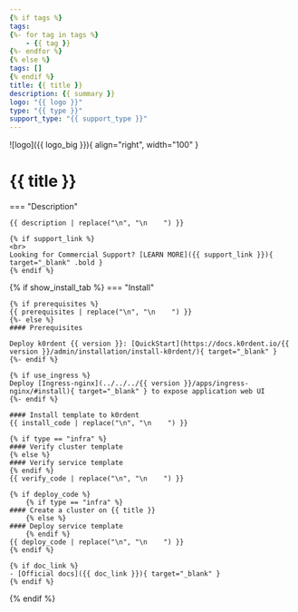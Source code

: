 ```yaml
---
{% if tags %}
tags:
{%- for tag in tags %}
    - {{ tag }}
{%- endfor %}
{% else %}
tags: []
{% endif %}
title: {{ title }}
description: {{ summary }}
logo: "{{ logo }}"
type: "{{ type }}"
support_type: "{{ support_type }}"
---
```

![logo]({{ logo_big }}){ align="right", width="100" }
# {{ title }}

=== "Description"

    {{ description | replace("\n", "\n    ") }}

    {% if support_link %}
    <br>
    Looking for Commercial Support? [LEARN MORE]({{ support_link }}){ target="_blank" .bold }
    {% endif %}

{% if show_install_tab %}
=== "Install"

    {% if prerequisites %}
    {{ prerequisites | replace("\n", "\n    ") }}
    {%- else %}
    #### Prerequisites

    Deploy k0rdent {{ version }}: [QuickStart](https://docs.k0rdent.io/{{ version }}/admin/installation/install-k0rdent/){ target="_blank" }
    {%- endif %}

    {% if use_ingress %}
    Deploy [Ingress-nginx](../../../{{ version }}/apps/ingress-nginx/#install){ target="_blank" } to expose application web UI
    {%- endif %}

    #### Install template to k0rdent
    {{ install_code | replace("\n", "\n    ") }}

    {% if type == "infra" %}
    #### Verify cluster template
    {% else %}
    #### Verify service template
    {% endif %}
    {{ verify_code | replace("\n", "\n    ") }}

    {% if deploy_code %}
        {% if type == "infra" %}
    #### Create a cluster on {{ title }}
        {% else %}
    #### Deploy service template
        {% endif %}
    {{ deploy_code | replace("\n", "\n    ") }}
    {% endif %}

    {% if doc_link %}
    - [Official docs]({{ doc_link }}){ target="_blank" }
    {% endif %}
{% endif %}
